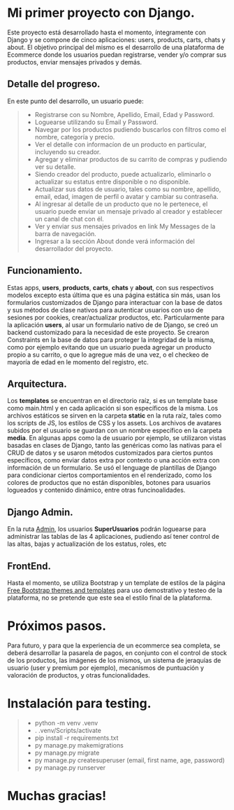 # Mi primer proyecto con Django.

Este proyecto está desarrollado hasta el momento, íntegramente con Django y se compone de cinco aplicaciones: users, products, carts, chats y about. El objetivo principal del mismo es el desarrollo de una plataforma de Ecommerce donde los usuarios puedan registrarse, vender y/o comprar sus productos, enviar mensajes privados y demás.


## Detalle del progreso.

En este punto del desarrollo, un usuario puede:
> - Registrarse con su Nombre, Apellido, Email, Edad y Password.
> - Loguearse utilizando su Email y Password.
> - Navegar por los productos pudiendo buscarlos con filtros como el nombre, categoría y precio.
> - Ver el detalle con informacíon de un producto en particular, incluyendo su creador.
> - Agregar y eliminar productos de su carrito de compras y pudiendo ver su detalle.
> - Siendo creador del producto, puede actualizarlo, eliminarlo o actualizar su estatus entre disponible o no disponible.
> - Actualizar sus datos de usuario, tales como su nombre, apellido, email, edad, imagen de perfil o avatar y cambiar su contraseña.
> - Al ingresar al detalle de un producto que no le pertenece, el usuario puede enviar un mensaje privado al creador y establecer un canal de chat con él.
> - Ver y enviar sus mensajes privados en link My Messages de la barra de navegación.
> - Ingresar a la sección About donde verá información del desarrollador del proyecto.

## Funcionamiento.

Estas apps, **users**, **products**, **carts**, **chats** y **about**, con sus respectivos modelos excepto esta última que es una página estática sin más, usan los formularios customizados de Django para interactuar con la base de datos y sus métodos de clase nativos para autenticar usuarios con uso de sesiones por cookies, crear/actualizar productos, etc.
Particularmente para la aplicación **users**, al usar un formulario nativo de de Django, se creó un backend customizado para la necesidad de este proyecto.
Se crearon Constraints en la base de datos para proteger la integridad de la misma, como por ejemplo evitando que un usuario pueda agregar un producto propio a su carrito, o que lo agregue más de una vez, o el checkeo de mayoría de edad en le momento del registro, etc.


## Arquitectura.

Los **templates** se encuentran en el directorio raíz, si es un template base como main.html y en cada aplicación si son específicos de la misma. 
Los archivos estáticos se sirven en la carpeta **static** en la ruta raíz, tales como los scripts de JS, los estilos de CSS y los assets.
Los archivos de avatares subidos por el usuario se guardan con un nombre específico en la carpeta **media**.
En algunas apps como la de usuario por ejemplo, se utilizaron vistas basadas en clases de Django, tanto las genéricas como las nativas para el CRUD de datos y se usaron métodos customizados para ciertos puntos específicos, como enviar datos extra por contexto o una acción extra con información de un formulario.
Se usó el lenguage de plantillas de Django para condicionar ciertos comportamientos en el renderizado, como los colores de productos que no están disponibles, botones para usuarios logueados y contenido dinámico, entre otras funcinoalidades.


## Django Admin.

En la ruta [Admin](http://127.0.0.1:8000/admin), los usuarios **SuperUsuarios** podrán loguearse para administrar las tablas de las 4 aplicaciones, pudiendo así tener control de las altas, bajas y actualización de los estatus, roles, etc

## FrontEnd.

Hasta el momento, se utiliza Bootstrap y un template de estilos de la página [Free Bootstrap themes and templates](https://startbootstrap.com/) para uso demostrativo y testeo de la plataforma, no se pretende que este sea el estilo final de la plataforma.

# Próximos pasos.
Para futuro, y para que la experiencia de un ecommerce sea completa, se deberá desarrollar la pasarela de pagos, en conjunto con el control de stock de los productos, las imágenes de los mismos, un sistema de jeraquías de usuario (user y premium por ejemplo), mecanismos de puntuación y valoración de productos, y otras funcionalidades.

# Instalación para testing.
> - python -m venv .venv
> - . .venv/Scripts/activate
> - pip install -r requirements.txt
> - py manage.py makemigrations
> - py manage.py migrate
> - py manage.py createsuperuser (email, first name, age, password)
> - py manage.py runserver

# Muchas gracias!